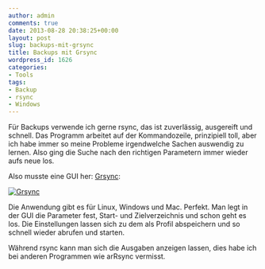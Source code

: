 ```yaml
---
author: admin
comments: true
date: 2013-08-28 20:38:25+00:00
layout: post
slug: backups-mit-grsync
title: Backups mit Grsync
wordpress_id: 1626
categories:
- Tools
tags:
- Backup
- rsync
- Windows
---
```


Für Backups verwende ich gerne rsync, das ist zuverlässig, ausgereift und schnell. Das Programm arbeitet auf der Kommandozeile, prinzipiell toll, aber ich habe immer so meine Probleme irgendwelche Sachen auswendig zu lernen. Also ging die Suche nach den richtigen Parametern immer wieder aufs neue los.




Also musste eine GUI her: [Grsync](http://www.opbyte.it/grsync/):




[![Grsync](http://andydunkel.net/assets/uploads/2013/08/grsync.png)](http://www.opbyte.it/grsync/)




Die Anwendung gibt es für Linux, Windows und Mac. Perfekt. Man legt in der GUI die Parameter fest, Start- und Zielverzeichnis und schon geht es los. Die Einstellungen lassen sich zu dem als Profil abspeichern und so schnell wieder abrufen und starten.




Während rsync kann man sich die Ausgaben anzeigen lassen, dies habe ich bei anderen Programmen wie arRsync vermisst.  
